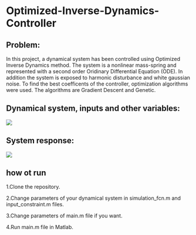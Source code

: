 # Optimized-Inverse-Dynamics-Controller
## Problem:
In this project, a dynamical system has been controlled using Optimized Inverse Dynamics method. The system is a nonlinear mass-spring and represented with a second order Oridinary Differential Equation (ODE). In addition the system is exposed to harmonic disturbance and white gaussian noise. To find the best coefficents of the controller, optimization algorithms were used. The algorithms are Gradient Descent and Genetic.

## Dynamical system, inputs and other variables:
<div align="left">
  <img src="https://github.com/MustafaLotfi/Optimized-PID-Controller/blob/main/displaying/1.png">
</div>

## System response:
<div align="left">
  <img src="https://github.com/MustafaLotfi/Optimized-PID-Controller/blob/main/displaying/2.gif">
</div>

## how ot run
1.Clone the repository.

2.Change parameters of your dynamical system in simulation_fcn.m and input_constraint.m files.

3.Change parameters of main.m file if you want.

4.Run main.m file in Matlab.
